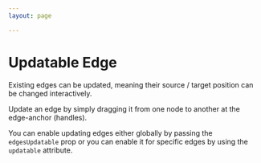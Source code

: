 ```yaml
---
layout: page

---
```


# Updatable Edge

Existing edges can be updated, meaning their source / target position can be changed interactively.

Update an edge by simply dragging it from one node to another at the edge-anchor (handles).

You can enable updating edges either globally by passing the `edgesUpdatable` prop or you can enable it
for specific edges by using the `updatable` attribute.


<div class="mt-6">
  <ClientOnly>
    <Suspense>
      <Repl example="updateEdge"></Repl>
    </Suspense>
  </ClientOnly>
</div>

